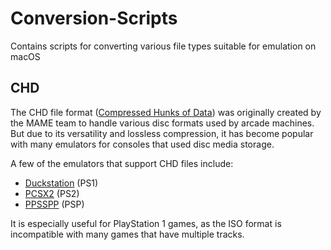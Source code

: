 # Conversion-Scripts
Contains scripts for converting various file types suitable for emulation on macOS

## CHD
The CHD file format ([Compressed Hunks of Data](https://en.wikipedia.org/wiki/MAME#ROM_data)) was originally created by the MAME team to handle various disc formats used by arcade machines. But due to its versatility and lossless compression, it has become popular with many emulators for consoles that used disc media storage.<br> 

A few of the emulators that support CHD files include: 

- [Duckstation](https://www.duckstation.org) (PS1)
- [PCSX2](https://pcsx2.net) (PS2)
- [PPSSPP](https://www.ppsspp.org) (PSP)

It is especially useful for PlayStation 1 games, as the ISO format is incompatible with many games that have multiple tracks. 